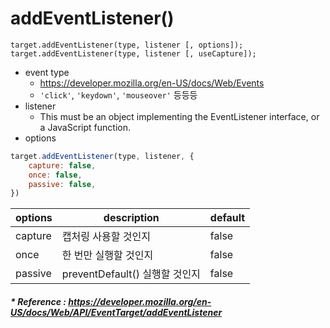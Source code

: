 # addEventListener()
```text
target.addEventListener(type, listener [, options]);
target.addEventListener(type, listener [, useCapture]);
```
- event type
  - https://developer.mozilla.org/en-US/docs/Web/Events
  - `'click'`, `'keydown'`, `'mouseover'` 등등등
- listener
  - This must be an object implementing the EventListener interface, 
    or a JavaScript function.
- options
```javascript
target.addEventListener(type, listener, {
    capture: false,
    once: false,
    passive: false,
})
```
| options | description              | default |
|---------|--------------------------|---------|
| capture | 캡처링 사용할 것인지              | false   |
| once    | 한 번만 실행할 것인지             | false   |
| passive | preventDefault() 실행할 것인지 | false   |

##### * Reference : https://developer.mozilla.org/en-US/docs/Web/API/EventTarget/addEventListener
